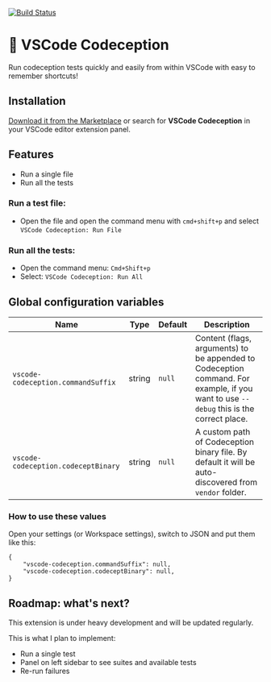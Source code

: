 [![Build Status](https://travis-ci.org/joelwmale/vscode-codeception.svg?branch=master)](https://travis-ci.org/joelwmale/vscode-codeception)

# 🚀 VSCode Codeception

Run codeception tests quickly and easily from within VSCode with easy to remember shortcuts!

## Installation

[Download it from the Marketplace](https://marketplace.visualstudio.com/items?itemName=joelwmale.vscode-codeception) or search for **VSCode Codeception** in your VSCode editor extension panel.

## Features
- Run a single file
- Run all the tests

### Run a test file:
- Open the file and open the command menu with `cmd+shift+p` and select `VSCode Codeception: Run File`

### Run all the tests:
- Open the command menu: `Cmd+Shift+p`
- Select: `VSCode Codeception: Run All`

## Global configuration variables

| Name | Type | Default | Description |
|------|------|---------|-------------|
| `vscode-codeception.commandSuffix` | string | `null` | Content (flags, arguments) to be appended to Codeception command. For example, if you want to use `--debug` this is the correct place. |
| `vscode-codeception.codeceptBinary` | string | `null` | A custom path of Codeception binary file. By default it will be auto-discovered from `vendor` folder. |

### How to use these values

Open your settings (or Workspace settings), switch to JSON and put them like this:

```
{
    "vscode-codeception.commandSuffix": null,
    "vscode-codeception.codeceptBinary": null,
}
```

## Roadmap: what's next?

This extension is under heavy development and will be updated regularly. 

This is what I plan to implement:

- Run a single test
- Panel on left sidebar to see suites and available tests
- Re-run failures
